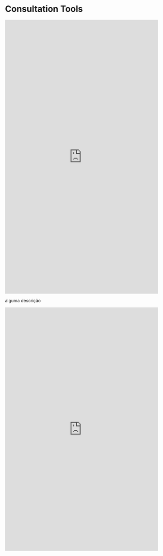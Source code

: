 # Consultation Tools

<iframe src="https://scribehow.com/viewer/Schedule_a_Prenatal_Vitamin_Reminder__bDvwaSDIRrKbrMdlChx4OQ"
width="100%"
height="900"
frameborder="0"
allowfullscreen
title="Como Registar Peso e Notas - Guia Interativo">
</iframe>

alguma descrição

<iframe src="https://scribehow.com/embed/Schedule_a_Prenatal_Vitamin_Reminder__bDvwaSDIRrKbrMdlChx4OQ?as=scrollable"
width="100%" 
height="800" 
allow="fullscreen"
style="border: 0; min-height: 640px">
</iframe>

